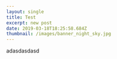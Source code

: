 ```yaml
---
layout: single
title: Test
excerpt: new post
date: 2019-03-18T18:25:58.684Z
thumbnail: /images/banner_night_sky.jpg
---
```

adasdasdasd
